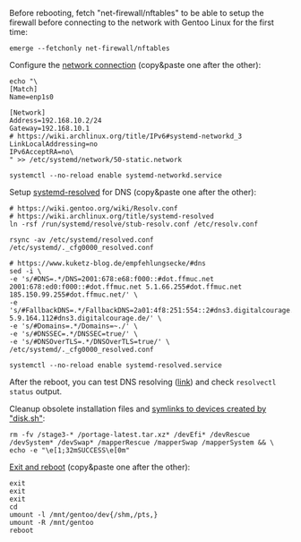 Before rebooting, fetch "net-firewall/nftables" to be able to setup the firewall before connecting to the network with Gentoo Linux for the first time:

```shell
emerge --fetchonly net-firewall/nftables
```

Configure the [network connection](https://wiki.gentoo.org/wiki/Systemd#Network) (copy&paste one after the other):

```shell
echo "\
[Match]
Name=enp1s0

[Network]
Address=192.168.10.2/24
Gateway=192.168.10.1
# https://wiki.archlinux.org/title/IPv6#systemd-networkd_3
LinkLocalAddressing=no
IPv6AcceptRA=no\
" >> /etc/systemd/network/50-static.network

systemctl --no-reload enable systemd-networkd.service
```

Setup [systemd-resolved](https://wiki.archlinux.org/title/systemd-resolved) for DNS (copy&paste one after the other):

```shell hl_lines="5"
# https://wiki.gentoo.org/wiki/Resolv.conf
# https://wiki.archlinux.org/title/systemd-resolved
ln -rsf /run/systemd/resolve/stub-resolv.conf /etc/resolv.conf

rsync -av /etc/systemd/resolved.conf /etc/systemd/._cfg0000_resolved.conf

# https://www.kuketz-blog.de/empfehlungsecke/#dns
sed -i \
-e 's/#DNS=.*/DNS=2001:678:e68:f000::#dot.ffmuc.net 2001:678:ed0:f000::#dot.ffmuc.net 5.1.66.255#dot.ffmuc.net 185.150.99.255#dot.ffmuc.net/' \
-e 's/#FallbackDNS=.*/FallbackDNS=2a01:4f8:251:554::2#dns3.digitalcourage.de 5.9.164.112#dns3.digitalcourage.de/' \
-e 's/#Domains=.*/Domains=~./' \
-e 's/#DNSSEC=.*/DNSSEC=true/' \
-e 's/#DNSOverTLS=.*/DNSOverTLS=true/' \
/etc/systemd/._cfg0000_resolved.conf

systemctl --no-reload enable systemd-resolved.service
```

After the reboot, you can test DNS resolving ([link](https://openwrt.org/docs/guide-user/services/dns/dot_unbound#testing)) and check `resolvectl status` output.

Cleanup obsolete installation files and [symlinks to devices created by "disk.sh"](https://github.com/duxsco/gentoo-installation/blob/main/bin/disk.sh#L180-L199):

```shell
rm -fv /stage3-* /portage-latest.tar.xz* /devEfi* /devRescue /devSystem* /devSwap* /mapperRescue /mapperSwap /mapperSystem && \
echo -e "\e[1;32mSUCCESS\e[0m"
```

[Exit and reboot](https://wiki.gentoo.org/wiki/Handbook:AMD64/Full/Installation#Rebooting_the_system) (copy&paste one after the other):

```shell
exit
exit
exit
cd
umount -l /mnt/gentoo/dev{/shm,/pts,}
umount -R /mnt/gentoo
reboot
```
